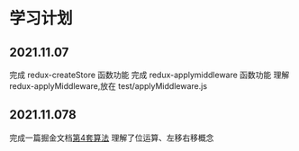 # 学习计划

## 2021.11.07

完成 redux-createStore 函数功能
完成 redux-applymiddleware 函数功能
理解 redux-applyMiddleware,放在 test/applyMiddleware.js

## 2021.11.078
完成一篇掘金文档[第4套算法](https://juejin.cn/post/7028185581993590815)
理解了位运算、左移右移概念

